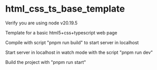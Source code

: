 # html_css_ts_base_template

Verify you are using node v20.19.5

Template for a basic html5+css+typescript web page

Compile with script "pnpm run build" to start server in localhost

Start server in localhost in watch mode with the script "pnpm run dev"

Build the project with "pnpm run start"
